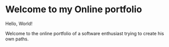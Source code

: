 # Welcome to my Online portfolio
Hello, World!

Welcome to the online portfolio of a software enthusiast trying to create his own paths.
